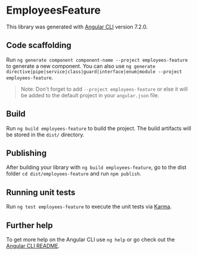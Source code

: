 # EmployeesFeature

This library was generated with [Angular CLI](https://github.com/angular/angular-cli) version 7.2.0.

## Code scaffolding

Run `ng generate component component-name --project employees-feature` to generate a new component. You can also use `ng generate directive|pipe|service|class|guard|interface|enum|module --project employees-feature`.

> Note: Don't forget to add `--project employees-feature` or else it will be added to the default project in your `angular.json` file.

## Build

Run `ng build employees-feature` to build the project. The build artifacts will be stored in the `dist/` directory.

## Publishing

After building your library with `ng build employees-feature`, go to the dist folder `cd dist/employees-feature` and run `npm publish`.

## Running unit tests

Run `ng test employees-feature` to execute the unit tests via [Karma](https://karma-runner.github.io).

## Further help

To get more help on the Angular CLI use `ng help` or go check out the [Angular CLI README](https://github.com/angular/angular-cli/blob/master/README.md).
